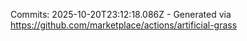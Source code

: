 Commits: 2025-10-20T23:12:18.086Z - Generated via https://github.com/marketplace/actions/artificial-grass
<br>
